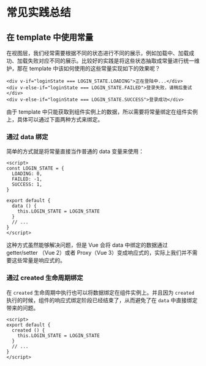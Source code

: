 # 常见实践总结

## 在 template 中使用常量

在视图层，我们经常需要根据不同的状态进行不同的展示，例如加载中、加载成功、加载失败对应不同的展示。比较好的实践是将这些状态抽取成常量进行统一维护，那在 template 中该如何使用的这些常量实现如下的效果呢？

``` vue
<div v-if="loginState === LOGIN_STATE.LOADING">正在登陆中...</div>
<div v-else-if="loginState === LOGIN_STATE.FAILED">登录失败，请稍后重试</div>
<div v-else-if="loginState === LOGIN_STATE.SUCCESS">登录成功</div>
```

由于 template 中只能获取到组件实例上的数据，所以需要将常量绑定在组件实例上，具体可以通过下面两种方式来绑定。

### 通过 data 绑定 <Badge text="不推荐" type="warning"/>

简单的方式就是将常量直接当作普通的 data 变量来使用：

``` vue {9-11}
<script>
const LOGIN_STATE = {
  LOADING: 0,
  FAILED: -1,
  SUCCESS: 1,
}

export default {
  data () {
    this.LOGIN_STATE = LOGIN_STATE
  }
  // ...
}
</script>
```

这种方式虽然能够解决问题，但是 Vue 会将 data 中绑定的数据通过 getter/setter （Vue 2）或者 Proxy（Vue 3）变成响应式的，实际上我们并不需要这些常量是响应式的。

### 通过 created 生命周期绑定 <Badge text="推荐" />

在 `created` 生命周期中执行也可以将数据绑定在组件实例上。并且因为 `created` 执行的时候，组件的响应式绑定阶段已经结束了，从而避免了在 `data` 中直接绑定带来的问题。

``` vue {3-5}
<script>
export default {
  created () {
    this.LOGIN_STATE = LOGIN_STATE
  }
  // ...
}
</script>
```

<Vssue title="Vue 常见实践总结" />
